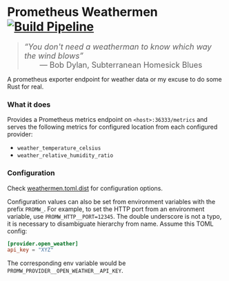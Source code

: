 # Prometheus Weathermen [![Build Pipeline](https://github.com/lstrojny/prometheus-weathermen/actions/workflows/build.yml/badge.svg)](https://github.com/lstrojny/prometheus-weathermen/actions/workflows/build.yml)

<font size=4><blockquote><em>“You don't need a weatherman to know which way the wind blows”</em><br>&nbsp;&nbsp;&nbsp;&nbsp;&nbsp;&nbsp;&nbsp;— Bob Dylan, Subterranean Homesick Blues</blockquote></font>

A prometheus exporter endpoint for weather data or my excuse to do some Rust for real.

### What it does

Provides a Prometheus metrics endpoint on `<host>:36333/metrics` and serves the following metrics for configured
location from each configured provider:

-   `weather_temperature_celsius`
-   `weather_relative_humidity_ratio`

### Configuration

Check [weathermen.toml.dist](weathermen.toml.dist) for configuration options.

Configuration values can also be set from environment variables with the prefix `PROMW_`. For example, to set the HTTP
port from an environment variable, use `PROMW_HTTP__PORT=12345`. The double underscore is not a typo, it is necessary
to disambiguate hierarchy from name. Assume this TOML config:

```toml
[provider.open_weather]
api_key = "XYZ"
```

The corresponding env variable would be `PROMW_PROVIDER__OPEN_WEATHER__API_KEY`.
